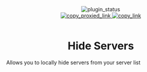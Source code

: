 <!--
  * This file was autogenerated
  * If you want to change anything, do so in the readmes.mjs script
  * https://github.com/nexpid/BunnyPlugins/edit/main/scripts/readmes.mjs
-->

<div align="center">
  <img alt="plugin_status" src="https://img.shields.io/badge/plugin_status-finished-a6e3a1?style=for-the-badge&labelColor=1e1e2e" />
  <br/>
  <a href="https://bn-plugins.github.io/vd-proxy/vendetta.nexpid.xyz/hide-servers">
    <img alt="copy_proxied_link" src="https://img.shields.io/badge/copy_proxied_link-11111b?style=for-the-badge" />
  </a>
<a href="https://bunny.nexpid.xyz/hide-servers">
    <img alt="copy_link" src="https://img.shields.io/badge/copy_link-1e1e2e?style=for-the-badge" />
  </a>
</div>
<br/>
<div align="center">
  <h1>Hide Servers</h1>
</div>

Allows you to locally hide servers from your server list
